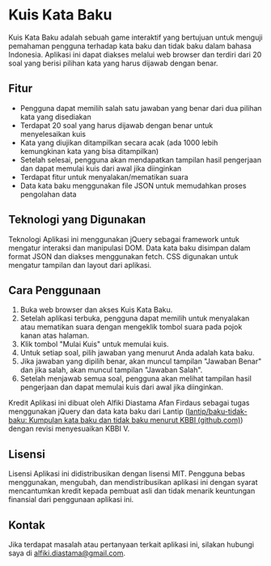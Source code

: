 # Kuis Kata Baku

Kuis Kata Baku adalah sebuah game interaktif yang bertujuan untuk menguji pemahaman pengguna terhadap kata baku dan tidak baku dalam bahasa Indonesia. Aplikasi ini dapat diakses melalui web browser dan terdiri dari 20 soal yang berisi pilihan kata yang harus dijawab dengan benar.

## Fitur

-   Pengguna dapat memilih salah satu jawaban yang benar dari dua pilihan kata yang disediakan
-   Terdapat 20 soal yang harus dijawab dengan benar untuk menyelesaikan kuis
- Kata yang diujikan ditampilkan secara acak (ada 1000 lebih kemungkinan kata yang bisa ditampilkan)
-   Setelah selesai, pengguna akan mendapatkan tampilan hasil pengerjaan dan dapat memulai kuis dari awal jika diinginkan
-   Terdapat fitur untuk menyalakan/mematikan suara
-   Data kata baku menggunakan file JSON untuk memudahkan proses pengolahan data

## Teknologi yang Digunakan

Teknologi Aplikasi ini menggunakan jQuery sebagai framework untuk mengatur interaksi dan manipulasi DOM. Data kata baku disimpan dalam format JSON dan diakses menggunakan fetch. CSS digunakan untuk mengatur tampilan dan layout dari aplikasi.

## Cara Penggunaan

1.  Buka web browser dan akses Kuis Kata Baku.
2.  Setelah aplikasi terbuka, pengguna dapat memilih untuk menyalakan atau mematikan suara dengan mengeklik tombol suara pada pojok kanan atas halaman.
3.  Klik tombol "Mulai Kuis" untuk memulai kuis.
4.  Untuk setiap soal, pilih jawaban yang menurut Anda adalah kata baku.
5.  Jika jawaban yang dipilih benar, akan muncul tampilan "Jawaban Benar" dan jika salah, akan muncul tampilan "Jawaban Salah".
6.  Setelah menjawab semua soal, pengguna akan melihat tampilan hasil pengerjaan dan dapat memulai kuis dari awal jika diinginkan.

Kredit Aplikasi ini dibuat oleh Alfiki Diastama Afan Firdaus sebagai tugas  menggunakan jQuery dan data kata baku dari Lantip ([lantip/baku-tidak-baku: Kumpulan kata baku dan tidak baku menurut KBBI (github.com)](https://github.com/lantip/baku-tidak-baku)) dengan revisi menyesuaikan KBBI V.

## Lisensi

Lisensi Aplikasi ini didistribusikan dengan lisensi MIT. Pengguna bebas menggunakan, mengubah, dan mendistribusikan aplikasi ini dengan syarat mencantumkan kredit kepada pembuat asli dan tidak menarik keuntungan finansial dari penggunaan aplikasi ini.

## Kontak

Jika terdapat masalah atau pertanyaan terkait aplikasi ini, silakan hubungi saya di alfiki.diastama@gmail.com.